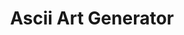 ---
title: "Ascii Art Generator"
weight: 1
ShowReadingTime: false
ShowWordCount: false
ShowAuthor: false
hideAuthor: true
summary: Ascii Art Generator
url: /tools/ascii/ascii.html
---